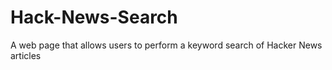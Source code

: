# Hack-News-Search
A web page that allows users to perform a keyword search of Hacker News articles
